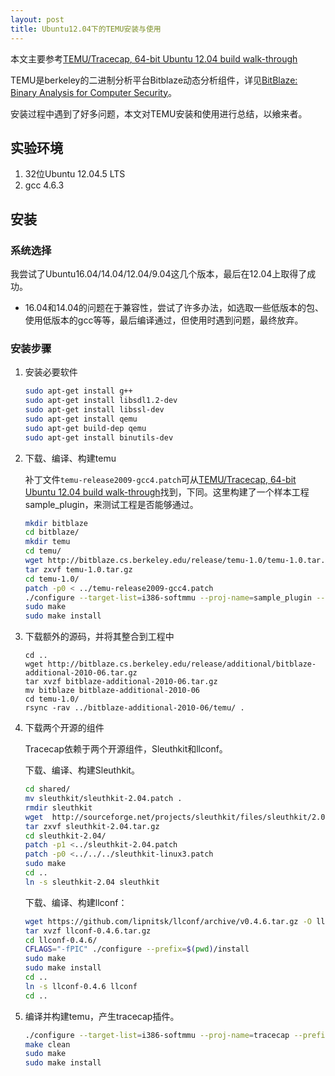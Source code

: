 ```yaml
---
layout: post
title: Ubuntu12.04下的TEMU安装与使用
---
```


本文主要参考[TEMU/Tracecap, 64-bit Ubuntu 12.04 build walk-through](https://groups.google.com/forum/#!searchin/bitblaze-users/temu%7Csort:relevance/bitblaze-users/QdoY9l8D-ho/GeX8aY2NHOwJ)

TEMU是berkeley的二进制分析平台Bitblaze动态分析组件，详见[BitBlaze: Binary Analysis for Computer Security](http://bitblaze.cs.berkeley.edu/)。

安装过程中遇到了好多问题，本文对TEMU安装和使用进行总结，以飨来者。

## 实验环境

1. 32位Ubuntu 12.04.5 LTS
2. gcc 4.6.3

## 安装

### 系统选择

我尝试了Ubuntu16.04/14.04/12.04/9.04这几个版本，最后在12.04上取得了成功。

* 16.04和14.04的问题在于兼容性，尝试了许多办法，如选取一些低版本的包、使用低版本的gcc等等，最后编译通过，但使用时遇到问题，最终放弃。

### 安装步骤

1. 安装必要软件

    ```bash
    sudo apt-get install g++
    sudo apt-get install libsdl1.2-dev
    sudo apt-get install libssl-dev
    sudo apt-get install qemu
    sudo apt-get build-dep qemu
    sudo apt-get install binutils-dev
    ```

2. 下载、编译、构建temu

    补丁文件`temu-release2009-gcc4.patch`可从[TEMU/Tracecap, 64-bit Ubuntu 12.04 build walk-through](https://groups.google.com/forum/#!searchin/bitblaze-users/temu%7Csort:relevance/bitblaze-users/QdoY9l8D-ho/GeX8aY2NHOwJ)找到，下同。这里构建了一个样本工程sample_plugin，来测试工程是否能够通过。

    ```bash
    mkdir bitblaze
    cd bitblaze/
    mkdir temu
    cd temu/
    wget http://bitblaze.cs.berkeley.edu/release/temu-1.0/temu-1.0.tar.gz
    tar zxvf temu-1.0.tar.gz
    cd temu-1.0/
    patch -p0 < ../temu-release2009-gcc4.patch
    ./configure --target-list=i386-softmmu --proj-name=sample_plugin --prefix=$(pwd)/install --disable-gcc-check
    sudo make
    sudo make install
    ```

3. 下载额外的源码，并将其整合到工程中

    ```
    cd ..
    wget http://bitblaze.cs.berkeley.edu/release/additional/bitblaze-additional-2010-06.tar.gz
    tar xvzf bitblaze-additional-2010-06.tar.gz
    mv bitblaze bitblaze-additional-2010-06
    cd temu-1.0/
    rsync -rav ../bitblaze-additional-2010-06/temu/ .
    ```

4. 下载两个开源的组件

    Tracecap依赖于两个开源组件，Sleuthkit和llconf。

    下载、编译、构建Sleuthkit。

    ```bash
    cd shared/
    mv sleuthkit/sleuthkit-2.04.patch .
    rmdir sleuthkit
    wget  http://sourceforge.net/projects/sleuthkit/files/sleuthkit/2.04/sleuthkit-2.04.tar.gz
    tar zxvf sleuthkit-2.04.tar.gz
    cd sleuthkit-2.04/
    patch -p1 <../sleuthkit-2.04.patch
    patch -p0 <../../../sleuthkit-linux3.patch
    sudo make
    cd ..
    ln -s sleuthkit-2.04 sleuthkit
    ```

    下载、编译、构建llconf：

    ```bash
    wget https://github.com/lipnitsk/llconf/archive/v0.4.6.tar.gz -O llconf-0.4.6.tar.gz
    tar xvzf llconf-0.4.6.tar.gz
    cd llconf-0.4.6/
    CFLAGS="-fPIC" ./configure --prefix=$(pwd)/install
    sudo make
    sudo make install
    cd ..
    ln -s llconf-0.4.6 llconf
    cd ..
    ```

5. 编译并构建temu，产生tracecap插件。

    ```bash
    ./configure --target-list=i386-softmmu --proj-name=tracecap --prefix=$(pwd)/install --disable-gcc-check
    make clean
    sudo make
    sudo make install
    ```
